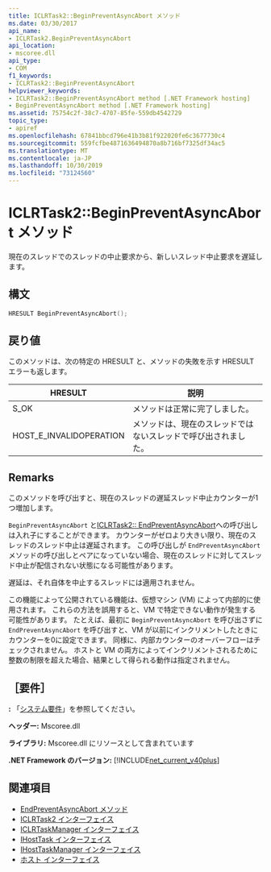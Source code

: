 ```yaml
---
title: ICLRTask2::BeginPreventAsyncAbort メソッド
ms.date: 03/30/2017
api_name:
- ICLRTask2.BeginPreventAsyncAbort
api_location:
- mscoree.dll
api_type:
- COM
f1_keywords:
- ICLRTask2::BeginPreventAsyncAbort
helpviewer_keywords:
- ICLRTask2::BeginPreventAsyncAbort method [.NET Framework hosting]
- BeginPreventAsyncAbort method [.NET Framework hosting]
ms.assetid: 75754c2f-38c7-4707-85fe-559db4542729
topic_type:
- apiref
ms.openlocfilehash: 67841bbcd796e41b3b81f922020fe6c3677730c4
ms.sourcegitcommit: 559fcfbe4871636494870a8b716bf7325df34ac5
ms.translationtype: MT
ms.contentlocale: ja-JP
ms.lasthandoff: 10/30/2019
ms.locfileid: "73124560"
---
```

# <a name="iclrtask2beginpreventasyncabort-method"></a>ICLRTask2::BeginPreventAsyncAbort メソッド
現在のスレッドでのスレッドの中止要求から、新しいスレッド中止要求を遅延します。  
  
## <a name="syntax"></a>構文  
  
```cpp  
HRESULT BeginPreventAsyncAbort();  
```  
  
## <a name="return-value"></a>戻り値  
 このメソッドは、次の特定の HRESULT と、メソッドの失敗を示す HRESULT エラーも返します。  
  
|HRESULT|説明|  
|-------------|-----------------|  
|S_OK|メソッドは正常に完了しました。|  
|HOST_E_INVALIDOPERATION|メソッドは、現在のスレッドではないスレッドで呼び出されました。|  
  
## <a name="remarks"></a>Remarks  
 このメソッドを呼び出すと、現在のスレッドの遅延スレッド中止カウンターが1つ増加します。  
  
 `BeginPreventAsyncAbort` と[ICLRTask2:: EndPreventAsyncAbort](../../../../docs/framework/unmanaged-api/hosting/iclrtask2-endpreventasyncabort-method.md)への呼び出しは入れ子にすることができます。 カウンターがゼロより大きい限り、現在のスレッドのスレッド中止は遅延されます。 この呼び出しが `EndPreventAsyncAbort` メソッドの呼び出しとペアになっていない場合、現在のスレッドに対してスレッド中止が配信されない状態になる可能性があります。  
  
 遅延は、それ自体を中止するスレッドには適用されません。  
  
 この機能によって公開されている機能は、仮想マシン (VM) によって内部的に使用されます。 これらの方法を誤用すると、VM で特定できない動作が発生する可能性があります。 たとえば、最初に `BeginPreventAsyncAbort` を呼び出さずに `EndPreventAsyncAbort` を呼び出すと、VM が以前にインクリメントしたときにカウンターを0に設定できます。 同様に、内部カウンターのオーバーフローはチェックされません。 ホストと VM の両方によってインクリメントされるために整数の制限を超えた場合、結果として得られる動作は指定されません。  
  
## <a name="requirements"></a>［要件］  
 **:** 「[システム要件](../../../../docs/framework/get-started/system-requirements.md)」を参照してください。  
  
 **ヘッダー:** Mscoree.dll  
  
 **ライブラリ:** Mscoree.dll にリソースとして含まれています  
  
 **.NET Framework のバージョン:** [!INCLUDE[net_current_v40plus](../../../../includes/net-current-v40plus-md.md)]  
  
## <a name="see-also"></a>関連項目

- [EndPreventAsyncAbort メソッド](../../../../docs/framework/unmanaged-api/hosting/iclrtask2-endpreventasyncabort-method.md)
- [ICLRTask2 インターフェイス](../../../../docs/framework/unmanaged-api/hosting/iclrtask2-interface.md)
- [ICLRTaskManager インターフェイス](../../../../docs/framework/unmanaged-api/hosting/iclrtaskmanager-interface.md)
- [IHostTask インターフェイス](../../../../docs/framework/unmanaged-api/hosting/ihosttask-interface.md)
- [IHostTaskManager インターフェイス](../../../../docs/framework/unmanaged-api/hosting/ihosttaskmanager-interface.md)
- [ホスト インターフェイス](../../../../docs/framework/unmanaged-api/hosting/hosting-interfaces.md)
